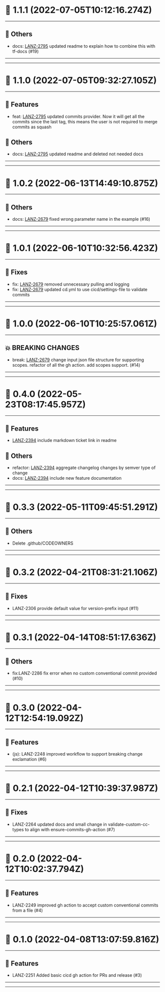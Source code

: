 # :confetti_ball: 1.1.1 (2022-07-05T10:12:16.274Z)
- - -
## :newspaper: Others
* docs: [LANZ-2795](https://ohpen.atlassian.net/browse/LANZ-2795) updated readme to explain how to combine this with tf-docs (#19)
- - -
- - -
# :confetti_ball: 1.1.0 (2022-07-05T09:32:27.105Z)
- - -
## :hammer: Features
* feat: [LANZ-2795](https://ohpen.atlassian.net/browse/LANZ-2795) updated commits provider. Now it will get all the commits since the last tag, this means the user is not required to merge commits as squash
## :newspaper: Others
* docs: [LANZ-2795](https://ohpen.atlassian.net/browse/LANZ-2795) updated readme and deleted not needed docs
- - -
- - -
# :confetti_ball: 1.0.2 (2022-06-13T14:49:10.875Z)
- - -
## :newspaper: Others
* docs: [LANZ-2679](https://ohpen.atlassian.net/browse/LANZ-2679) fixed wrong parameter name in the example (#16)
- - -
- - -
# :confetti_ball: 1.0.1 (2022-06-10T10:32:56.423Z)
- - -
## :bug: Fixes
* fix: [LANZ-2679](https://ohpen.atlassian.net/browse/LANZ-2679) removed unnecessary pulling and logging
* fix: [LANZ-2679](https://ohpen.atlassian.net/browse/LANZ-2679) updated cd.yml to use cicd/settings-file to validate commits
- - -
- - -
# :confetti_ball: 1.0.0 (2022-06-10T10:25:57.061Z)
- - -
## :boom: BREAKING CHANGES
* break: [LANZ-2679](https://ohpen.atlassian.net/browse/LANZ-2679) change input json file structure for supporting scopes. refactor of all the gh action. add scopes support. (#14)
- - -
- - -
# :confetti_ball: 0.4.0 (2022-05-23T08:17:45.957Z)
- - -
## :hammer: Features
* [LANZ-2394](https://ohpen.atlassian.net/browse/LANZ-2394) include markdown ticket link in readme
## :newspaper: Others
* refactor: [LANZ-2394](https://ohpen.atlassian.net/browse/LANZ-2394) aggregate changelog changes by semver type of change
* docs: [LANZ-2394](https://ohpen.atlassian.net/browse/LANZ-2394) include new feature documentation
- - -
- - -
# :confetti_ball: 0.3.3 (2022-05-11T09:45:51.291Z)
- - -
## :newspaper: Others
* Delete .github/CODEOWNERS
- - -
- - -
# :confetti_ball: 0.3.2 (2022-04-21T08:31:21.106Z)
- - -
## :bug: Fixes
* LANZ-2306 provide default value for version-prefix input (#11)
- - -
- - -
# :confetti_ball: 0.3.1 (2022-04-14T08:51:17.636Z)
- - -
## :newspaper: Others
* fix:LANZ-2286 fix error when no custom conventional commit provided (#10)
- - -
- - -
# :confetti_ball: 0.3.0 (2022-04-12T12:54:19.092Z)
- - -
## :hammer: Features
* (js): LANZ-2248 improved workflow to support breaking change exclamation (#6)
- - -
- - -
# :confetti_ball: 0.2.1 (2022-04-12T10:39:37.987Z)
- - -
## :bug: Fixes
* LANZ-2264 updated docs and small change in validate-custom-cc-types to align with ensure-commits-gh-action (#7)
- - -
- - -
# :confetti_ball: 0.2.0 (2022-04-12T10:02:37.794Z)
- - -
## :hammer: Features
* LANZ-2249 improved gh action to accept custom conventional commits from a file (#4)
- - -
- - -
# :confetti_ball: 0.1.0 (2022-04-08T13:07:59.816Z)
- - -
## :hammer: Features
* LANZ-2251 Added basic cicd gh action for PRs and release (#3)
- - -
- - -
